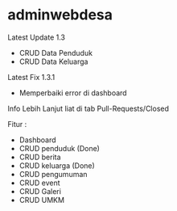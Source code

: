 # adminwebdesa
Latest Update 1.3
- CRUD Data Penduduk
- CRUD Data Keluarga
  
Latest Fix 1.3.1
- Memperbaiki error di dashboard
  
Info Lebih Lanjut liat di tab Pull-Requests/Closed

Fitur :
- Dashboard
- CRUD penduduk (Done)
- CRUD berita
- CRUD keluarga (Done)
- CRUD pengumuman
- CRUD event
- CRUD Galeri
- CRUD UMKM
